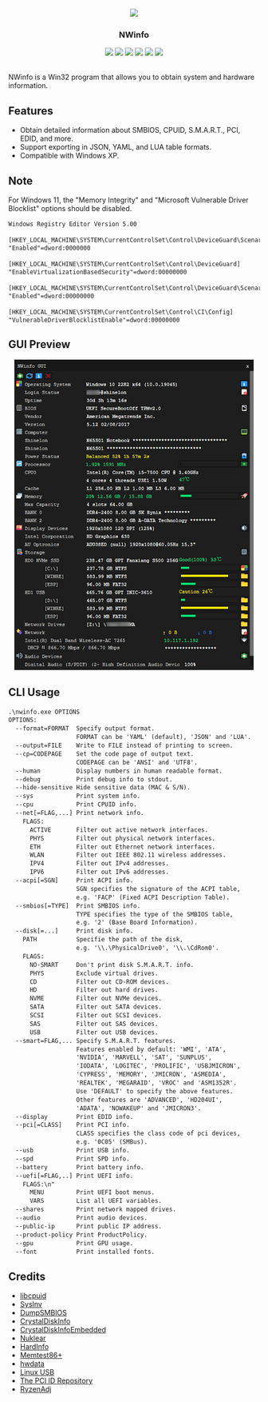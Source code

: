 <br />
<div align="center">
  <img src="icon.ico">
  <h3 align="center">NWinfo</h3>
  <img src="https://img.shields.io/github/stars/a1ive/nwinfo?style=flat&label=%E2%98%85&color=grey">
  <img src="https://img.shields.io/github/license/a1ive/nwinfo?logo=unlicense&label=&color=ad1453">
  <img src="https://img.shields.io/github/downloads/a1ive/nwinfo/total?label=%E2%87%A9&labelColor=blue&color=blue">
  <img src="https://img.shields.io/github/v/release/a1ive/nwinfo?label=%F0%9F%93%A6&labelColor=cyan&color=cyan">
  <img src="https://img.shields.io/github/languages/top/a1ive/nwinfo?logo=c&label=&color=1453ad">
  <img src="https://img.shields.io/github/actions/workflow/status/a1ive/nwinfo/msbuild.yml?logo=github&label=">
</div>
<br />

NWinfo is a Win32 program that allows you to obtain system and hardware information.

## Features
* Obtain detailed information about SMBIOS, CPUID, S.M.A.R.T., PCI, EDID, and more.
* Support exporting in JSON, YAML, and LUA table formats.
* Compatible with Windows XP.

## Note
For Windows 11, the "Memory Integrity" and "Microsoft Vulnerable Driver Blocklist" options should be disabled.
```
Windows Registry Editor Version 5.00

[HKEY_LOCAL_MACHINE\SYSTEM\CurrentControlSet\Control\DeviceGuard\Scenarios\HypervisorEnforcedCodeIntegrity]
"Enabled"=dword:0000000

[HKEY_LOCAL_MACHINE\SYSTEM\CurrentControlSet\Control\DeviceGuard]
"EnableVirtualizationBasedSecurity"=dword:00000000

[HKEY_LOCAL_MACHINE\SYSTEM\CurrentControlSet\Control\DeviceGuard\Scenarios\SystemGuard]
"Enabled"=dword:00000000

[HKEY_LOCAL_MACHINE\SYSTEM\CurrentControlSet\Control\CI\Config]
"VulnerableDriverBlocklistEnable"=dword:00000000
```

## GUI Preview

<div align="center">
  <img src="assets/images/demo.png">
</div>

## CLI Usage
```txt
.\nwinfo.exe OPTIONS
OPTIONS:
  --format=FORMAT  Specify output format.
                   FORMAT can be 'YAML' (default), 'JSON' and 'LUA'.
  --output=FILE    Write to FILE instead of printing to screen.
  --cp=CODEPAGE    Set the code page of output text.
                   CODEPAGE can be 'ANSI' and 'UTF8'.
  --human          Display numbers in human readable format.
  --debug          Print debug info to stdout.
  --hide-sensitive Hide sensitive data (MAC & S/N).
  --sys            Print system info.
  --cpu            Print CPUID info.
  --net[=FLAG,...] Print network info.
    FLAGS:
      ACTIVE       Filter out active network interfaces.
      PHYS         Filter out physical network interfaces.
      ETH          Filter out Ethernet network interfaces.
      WLAN         Filter out IEEE 802.11 wireless addresses.
      IPV4         Filter out IPv4 addresses.
      IPV6         Filter out IPv6 addresses.
  --acpi[=SGN]     Print ACPI info.
                   SGN specifies the signature of the ACPI table,
                   e.g. 'FACP' (Fixed ACPI Description Table).
  --smbios[=TYPE]  Print SMBIOS info.
                   TYPE specifies the type of the SMBIOS table,
                   e.g. '2' (Base Board Information).
  --disk[=...]     Print disk info.
    PATH           Specifie the path of the disk,
                   e.g. '\\.\PhysicalDrive0', '\\.\CdRom0'.
    FLAGS:
      NO-SMART     Don't print disk S.M.A.R.T. info.
      PHYS         Exclude virtual drives.
      CD           Filter out CD-ROM devices.
      HD           Filter out hard drives.
      NVME         Filter out NVMe devices.
      SATA         Filter out SATA devices.
      SCSI         Filter out SCSI devices.
      SAS          Filter out SAS devices.
      USB          Filter out USB devices.
  --smart=FLAG,... Specify S.M.A.R.T. features.
                   Features enabled by default: 'WMI', 'ATA',
                   'NVIDIA', 'MARVELL', 'SAT', 'SUNPLUS',
                   'IODATA', 'LOGITEC', 'PROLIFIC', 'USBJMICRON',
                   'CYPRESS', 'MEMORY', 'JMICRON', 'ASMEDIA',
                   'REALTEK', 'MEGARAID', 'VROC' and 'ASM1352R'.
                   Use 'DEFAULT' to specify the above features.
                   Other features are 'ADVANCED', 'HD204UI',
                   'ADATA', 'NOWAKEUP' and 'JMICRON3'.
  --display        Print EDID info.
  --pci[=CLASS]    Print PCI info.
                   CLASS specifies the class code of pci devices,
                   e.g. '0C05' (SMBus).
  --usb            Print USB info.
  --spd            Print SPD info.
  --battery        Print battery info.
  --uefi[=FLAG,..] Print UEFI info.
    FLAGS:\n"
      MENU         Print UEFI boot menus.
      VARS         List all UEFI variables.
  --shares         Print network mapped drives.
  --audio          Print audio devices.
  --public-ip      Print public IP address.
  --product-policy Print ProductPolicy.
  --gpu            Print GPU usage.
  --font           Print installed fonts.
```

## Credits

* [libcpuid](https://libcpuid.sourceforge.net)
* [SysInv](https://github.com/cavaliercoder/sysinv)
* [DumpSMBIOS](https://github.com/KunYi/DumpSMBIOS)
* [CrystalDiskInfo](https://github.com/hiyohiyo/CrystalDiskInfo)
* [CrystalDiskInfoEmbedded](https://github.com/iTXTech/CrystalDiskInfoEmbedded)
* [Nuklear](https://github.com/Immediate-Mode-UI/Nuklear)
* [HardInfo](https://github.com/lpereira/hardinfo)
* [Memtest86+](https://github.com/memtest86plus/memtest86plus)
* [hwdata](https://github.com/vcrhonek/hwdata)
* [Linux USB](http://www.linux-usb.org)
* [The PCI ID Repository](https://pci-ids.ucw.cz)
* [RyzenAdj](https://github.com/FlyGoat/RyzenAdj)
